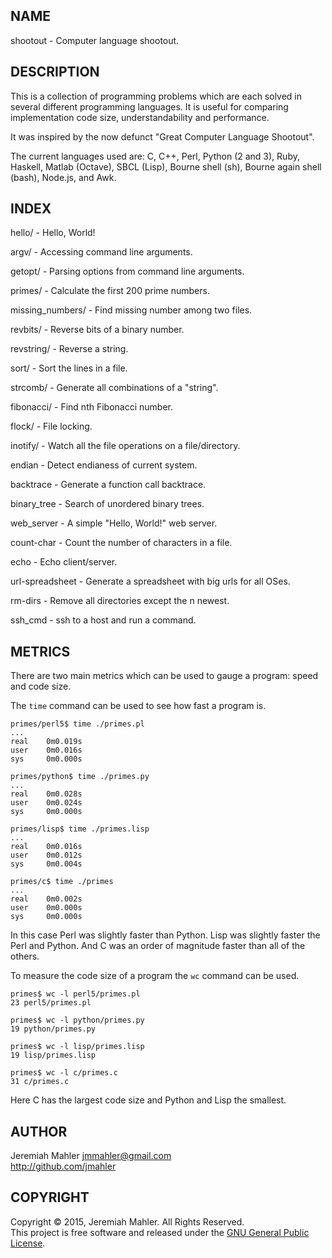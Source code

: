 
NAME
----

shootout - Computer language shootout.

DESCRIPTION
-----------

This is a collection of programming problems which are each solved in
several different programming languages.  It is useful for comparing
implementation code size, understandability and performance.

It was inspired by the now defunct "Great Computer Language Shootout".

The current languages used are: C, C++, Perl, Python (2 and 3),
Ruby, Haskell, Matlab (Octave), SBCL (Lisp), Bourne shell (sh),
Bourne again shell (bash), Node.js, and Awk.

INDEX
-----

  hello/ - Hello, World!

  argv/ - Accessing command line arguments.

  getopt/ - Parsing options from command line arguments.

  primes/ - Calculate the first 200 prime numbers.

  missing_numbers/ - Find missing number among two files.

  revbits/ - Reverse bits of a binary number.

  revstring/ - Reverse a string.

  sort/ - Sort the lines in a file.

  strcomb/ - Generate all combinations of a "string".

  fibonacci/ - Find nth Fibonacci number.

  flock/ - File locking.

  inotify/ - Watch all the file operations on a file/directory.

  endian - Detect endianess of current system.

  backtrace - Generate a function call backtrace.

  binary_tree - Search of unordered binary trees.

  web_server - A simple "Hello, World!" web server.

  count-char - Count the number of characters in a file.

  echo - Echo client/server.

  url-spreadsheet - Generate a spreadsheet with big urls for all OSes.

  rm-dirs - Remove all directories except the n newest.

  ssh_cmd - ssh to a host and run a command.

METRICS
-------

There are two main metrics which can be used to gauge a
program: speed and code size.

The `time` command can be used to see how fast a program is.

    primes/perl5$ time ./primes.pl
    ...
    real    0m0.019s
    user    0m0.016s
    sys     0m0.000s

    primes/python$ time ./primes.py
    ...
    real    0m0.028s
    user    0m0.024s
    sys     0m0.000s

    primes/lisp$ time ./primes.lisp
    ...
    real    0m0.016s
    user    0m0.012s
    sys     0m0.004s

    primes/c$ time ./primes
    ...
    real    0m0.002s
    user    0m0.000s
    sys     0m0.000s

In this case Perl was slightly faster than Python.
Lisp was slightly faster the Perl and Python.
And C was an order of magnitude faster than all of the others.

To measure the code size of a program the `wc` command can be used.

    primes$ wc -l perl5/primes.pl 
    23 perl5/primes.pl

    primes$ wc -l python/primes.py
    19 python/primes.py

    primes$ wc -l lisp/primes.lisp
    19 lisp/primes.lisp

    primes$ wc -l c/primes.c
    31 c/primes.c

Here C has the largest code size and Python and Lisp the smallest.

AUTHOR
------

Jeremiah Mahler <jmmahler@gmail.com><br>
<http://github.com/jmahler>

COPYRIGHT
---------

Copyright &copy; 2015, Jeremiah Mahler.  All Rights Reserved.<br>
This project is free software and released under
the [GNU General Public License][gpl].

 [gpl]: http://www.gnu.org/licenses/gpl.html

